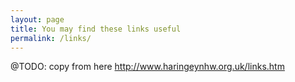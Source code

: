 ```yaml
---
layout: page
title: You may find these links useful 
permalink: /links/
---
```

@TODO: copy from here http://www.haringeynhw.org.uk/links.htm
